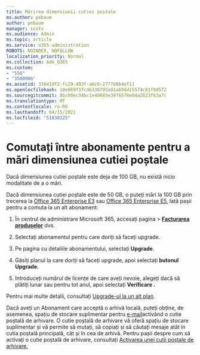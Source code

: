 ```yaml
---
title: Mărirea dimensiunii cutiei poștale
ms.author: pebaum
author: pebaum
manager: scotv
ms.audience: Admin
ms.topic: article
ms.service: o365-administration
ROBOTS: NOINDEX, NOFOLLOW
localization_priority: Normal
ms.collection: Adm_O365
ms.custom:
- "556"
- "3500006"
ms.assetid: 33641df2-fc29-493f-a6c6-2777d8b4ef11
ms.openlocfilehash: 10e069f3fcd6338705a01ab9dd15574c81f88572
ms.sourcegitcommit: 8bc60ec34bc1e40685e3976576e04a2623f63a7c
ms.translationtype: MT
ms.contentlocale: ro-RO
ms.lasthandoff: 04/15/2021
ms.locfileid: "51830225"
---
```

# <a name="switch-subscriptions-to-increase-mailbox-size"></a>Comutați între abonamente pentru a mări dimensiunea cutiei poștale

Dacă dimensiunea cutiei poștale este deja de 100 GB, nu există nicio modalitate de a o mări.
  
Dacă dimensiunea cutiei poștale este de 50 GB, o puteți mări la 100 GB prin trecerea la [Office 365 Enterprise E3](https://products.office.com/business/office-365-enterprise-e3-business-software) sau [Office 365 Enterprise E5.](https://products.office.com/business/office-365-enterprise-e5-business-software) Iată pașii pentru a comuta la un alt abonament:
  
1. În centrul de administrare Microsoft 365, accesați pagina  \> **[Facturarea produselor](https://go.microsoft.com/fwlink/p/?linkid=842054)** dvs.

2. Selectați abonamentul pentru care doriți să faceți upgrade.

3. Pe pagina cu detaliile abonamentului, selectați **Upgrade**.

4. Găsiți planul la care doriți să faceți upgrade, apoi selectați **butonul Upgrade.**

5. Introduceți numărul de licențe de care aveți nevoie, alegeți dacă să plătiți lunar sau pentru tot anul, apoi selectați **Verificare .**

Pentru mai multe detalii, consultați [Upgrade-ul la un alt plan](https://docs.microsoft.com/microsoft-365/commerce/subscriptions/upgrade-to-different-plan).

Dacă aveți un Abonament care acceptă o arhivă locală, puteți obține, de asemenea, spațiu de stocare suplimentar pentru [e-mail](https://docs.microsoft.com/office365/servicedescriptions/exchange-online-archiving-service-description/exchange-online-archiving-service-description)activând o cutie poștală de arhivare. O cutie poștală de arhivare vă oferă spațiu de stocare suplimentar și vă permite să mutați, să copiați și să căutați mesaje atât în cutia poștală principală, cât și în cea de arhivă. Pentru pașii despre cum să activați o cutie poștală de arhivare, consultați [Activarea unei cutii poștale de arhivare.](https://docs.microsoft.com/microsoft-365/compliance/enable-archive-mailboxes)